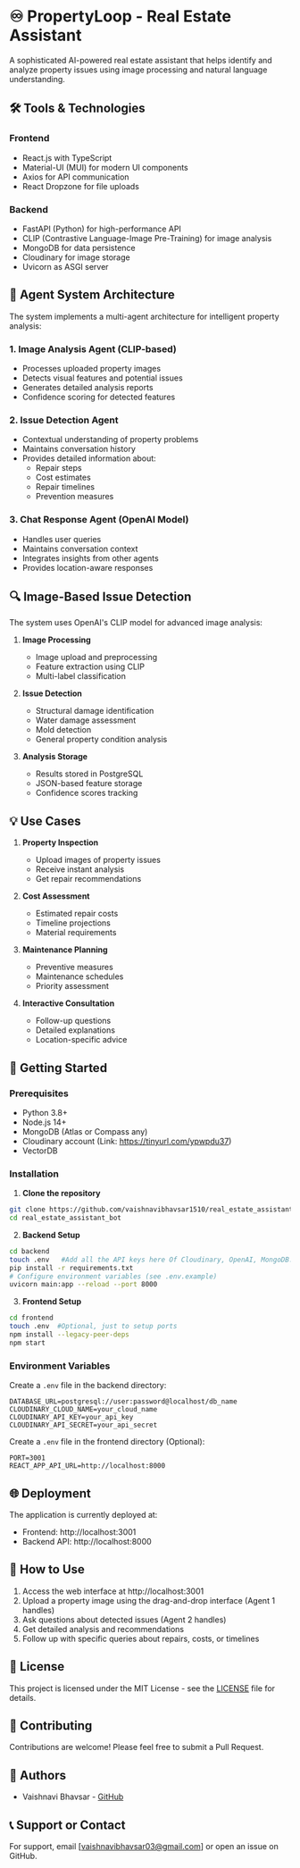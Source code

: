 # ♾️ PropertyLoop - Real Estate Assistant

A sophisticated AI-powered real estate assistant that helps identify and analyze property issues using image processing and natural language understanding.

## 🛠️ Tools & Technologies

### Frontend
- React.js with TypeScript
- Material-UI (MUI) for modern UI components
- Axios for API communication
- React Dropzone for file uploads

### Backend
- FastAPI (Python) for high-performance API
- CLIP (Contrastive Language-Image Pre-Training) for image analysis
- MongoDB for data persistence
- Cloudinary for image storage
- Uvicorn as ASGI server

## 🤖 Agent System Architecture

The system implements a multi-agent architecture for intelligent property analysis:

### 1. Image Analysis Agent (CLIP-based)
- Processes uploaded property images
- Detects visual features and potential issues
- Generates detailed analysis reports
- Confidence scoring for detected features

### 2. Issue Detection Agent
- Contextual understanding of property problems
- Maintains conversation history
- Provides detailed information about:
  - Repair steps
  - Cost estimates
  - Repair timelines
  - Prevention measures

### 3. Chat Response Agent (OpenAI Model)
- Handles user queries
- Maintains conversation context
- Integrates insights from other agents
- Provides location-aware responses

## 🔍 Image-Based Issue Detection

The system uses OpenAI's CLIP model for advanced image analysis:

1. **Image Processing**
   - Image upload and preprocessing
   - Feature extraction using CLIP
   - Multi-label classification

2. **Issue Detection**
   - Structural damage identification
   - Water damage assessment
   - Mold detection
   - General property condition analysis

3. **Analysis Storage**
   - Results stored in PostgreSQL
   - JSON-based feature storage
   - Confidence scores tracking

## 💡 Use Cases

1. **Property Inspection**
   - Upload images of property issues
   - Receive instant analysis
   - Get repair recommendations

2. **Cost Assessment**
   - Estimated repair costs
   - Timeline projections
   - Material requirements

3. **Maintenance Planning**
   - Preventive measures
   - Maintenance schedules
   - Priority assessment

4. **Interactive Consultation**
   - Follow-up questions
   - Detailed explanations
   - Location-specific advice

## 🚀 Getting Started

### Prerequisites
- Python 3.8+
- Node.js 14+
- MongoDB (Atlas or Compass any)
- Cloudinary account (Link: https://tinyurl.com/ypwpdu37)
- VectorDB

### Installation

1. **Clone the repository**
```bash
git clone https://github.com/vaishnavibhavsar1510/real_estate_assistant_bot.git
cd real_estate_assistant_bot
```

2. **Backend Setup**
```bash
cd backend
touch .env   #Add all the API keys here Of Cloudinary, OpenAI, MongoDB.
pip install -r requirements.txt
# Configure environment variables (see .env.example)
uvicorn main:app --reload --port 8000
```

3. **Frontend Setup**
```bash
cd frontend
touch .env  #Optional, just to setup ports
npm install --legacy-peer-deps
npm start
```

### Environment Variables
Create a `.env` file in the backend directory:
```
DATABASE_URL=postgresql://user:password@localhost/db_name
CLOUDINARY_CLOUD_NAME=your_cloud_name
CLOUDINARY_API_KEY=your_api_key
CLOUDINARY_API_SECRET=your_api_secret
```
Create a `.env` file in the frontend directory (Optional):
```
PORT=3001
REACT_APP_API_URL=http://localhost:8000 
```

## 🌐 Deployment

The application is currently deployed at:
- Frontend: http://localhost:3001
- Backend API: http://localhost:8000

## 🎯 How to Use

1. Access the web interface at http://localhost:3001
2. Upload a property image using the drag-and-drop interface (Agent 1 handles)
3. Ask questions about detected issues (Agent 2 handles)
4. Get detailed analysis and recommendations
5. Follow up with specific queries about repairs, costs, or timelines

## 📝 License

This project is licensed under the MIT License - see the [LICENSE](LICENSE) file for details.

## 🤝 Contributing

Contributions are welcome! Please feel free to submit a Pull Request.

## 👥 Authors

- Vaishnavi Bhavsar - [GitHub](https://github.com/vaishnavibhavsar1510)

## 📞 Support or Contact

For support, email [vaishnavibhavsar03@gmail.com] or open an issue on GitHub. 
